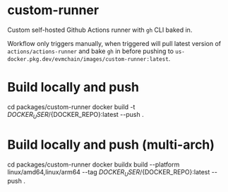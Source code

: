 # custom-runner

Custom self-hosted Github Actions runner with `gh` CLI baked in.

Workflow only triggers manually, when triggered will pull latest version of `actions/actions-runner` and bake `gh` in before pushing to `us-docker.pkg.dev/evmchain/images/custom-runner:latest`.

# Build locally and push

cd packages/custom-runner
docker build -t ${DOCKER_USER}/${DOCKER_REPO}:latest --push .

# Build locally and push (multi-arch)

cd packages/custom-runner
docker buildx build --platform linux/amd64,linux/arm64 --tag ${DOCKER_USER}/${DOCKER_REPO}:latest --push .
